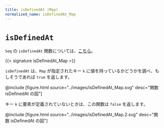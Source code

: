 ```yaml
---
title: isDefinedAt (Map)
normalized_name: isDefinedAt_Map
---
```


# `isDefinedAt`

`Seq` の `isDefinedAt` 関数については、[こちら](./isDefinedAt_Seq)。

{{< signature isDefinedAt_Map >}}

`isDefinedAt` は、`Map` が指定されたキー `k` に値を持っているかどうかを調べ、もしそうであれば `true` を返します。

@include [figure.html source="../images/isDefinedAt_Map.svg" desc="関数 isDefinedAt の図"]

キー `k` に要素が定義されていないときは、この関数は `false` を返します。

@include [figure.html source="../images/isDefinedAt_Map.2.svg" desc="関数 isDefinedAt の図"]

